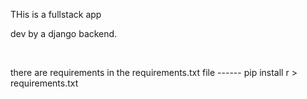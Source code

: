 THis is a fullstack app

dev by a django backend.

<br>

there are requirements in the requirements.txt file
------ pip install r > requirements.txt
